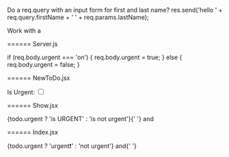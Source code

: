 Do a req.query with an input form for first and last name?
res.send('hello ' + req.query.firstName + ' ' + req.params.lastName);

Work with a

======
Server.js

if (req.body.urgent === 'on') {
req.body.urgent = true;
} else {
req.body.urgent = false;
}

======
NewToDo.jsx

Is Urgent: <input type="checkbox" name="urgent" />
<br />

======
Show.jsx

{todo.urgent ? 'is URGENT' : 'is not urgent'}{' '}
and

======
Index.jsx

{todo.urgent ? 'urgent❗' : 'not urgent'} and{' '}
